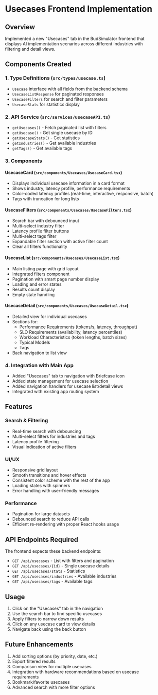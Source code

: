 # Usecases Frontend Implementation

## Overview
Implemented a new "Usecases" tab in the BudSimulator frontend that displays AI implementation scenarios across different industries with filtering and detail views.

## Components Created

### 1. Type Definitions (`src/types/usecase.ts`)
- `Usecase` interface with all fields from the backend schema
- `UsecaseListResponse` for paginated responses
- `UsecaseFilters` for search and filter parameters
- `UsecaseStats` for statistics display

### 2. API Service (`src/services/usecaseAPI.ts`)
- `getUsecases()` - Fetch paginated list with filters
- `getUsecase()` - Get single usecase by ID
- `getUsecaseStats()` - Get statistics
- `getIndustries()` - Get available industries
- `getTags()` - Get available tags

### 3. Components

#### UsecaseCard (`src/components/Usecases/UsecaseCard.tsx`)
- Displays individual usecase information in a card format
- Shows industry, latency profile, performance requirements
- Color-coded latency profiles (real-time, interactive, responsive, batch)
- Tags with truncation for long lists

#### UsecaseFilters (`src/components/Usecases/UsecaseFilters.tsx`)
- Search bar with debounced input
- Multi-select industry filter
- Latency profile filter buttons
- Multi-select tags filter
- Expandable filter section with active filter count
- Clear all filters functionality

#### UsecaseList (`src/components/Usecases/UsecaseList.tsx`)
- Main listing page with grid layout
- Integrated filters component
- Pagination with smart page number display
- Loading and error states
- Results count display
- Empty state handling

#### UsecaseDetail (`src/components/Usecases/UsecaseDetail.tsx`)
- Detailed view for individual usecases
- Sections for:
  - Performance Requirements (tokens/s, latency, throughput)
  - SLO Requirements (availability, latency percentiles)
  - Workload Characteristics (token lengths, batch sizes)
  - Typical Models
  - Tags
- Back navigation to list view

### 4. Integration with Main App
- Added "Usecases" tab to navigation with Briefcase icon
- Added state management for usecase selection
- Added navigation handlers for usecase list/detail views
- Integrated with existing app routing system

## Features

### Search & Filtering
- Real-time search with debouncing
- Multi-select filters for industries and tags
- Latency profile filtering
- Visual indication of active filters

### UI/UX
- Responsive grid layout
- Smooth transitions and hover effects
- Consistent color scheme with the rest of the app
- Loading states with spinners
- Error handling with user-friendly messages

### Performance
- Pagination for large datasets
- Debounced search to reduce API calls
- Efficient re-rendering with proper React hooks usage

## API Endpoints Required

The frontend expects these backend endpoints:
- `GET /api/usecases` - List with filters and pagination
- `GET /api/usecases/{id}` - Single usecase details
- `GET /api/usecases/stats` - Statistics
- `GET /api/usecases/industries` - Available industries
- `GET /api/usecases/tags` - Available tags

## Usage

1. Click on the "Usecases" tab in the navigation
2. Use the search bar to find specific usecases
3. Apply filters to narrow down results
4. Click on any usecase card to view details
5. Navigate back using the back button

## Future Enhancements

1. Add sorting options (by priority, date, etc.)
2. Export filtered results
3. Comparison view for multiple usecases
4. Integration with hardware recommendations based on usecase requirements
5. Bookmark/favorite usecases
6. Advanced search with more filter options 